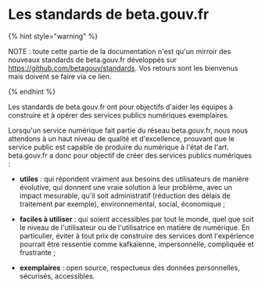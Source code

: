 # Les standards de beta.gouv.fr

{% hint style="warning" %}

NOTE : toute cette partie de la documentation n'est qu'un mirroir des
nouveaux standards de beta.gouv.fr développés sur
<https://github.com/betagouv/standards>. Vos retours sont les bienvenus
mais doivent se faire via ce lien.

{% endhint %}

Les standards de beta.gouv.fr ont pour objectifs d'aider les équipes à
construire et à opérer des services publics numériques exemplaires.

Lorsqu'un service numérique fait partie du réseau beta.gouv.fr, nous
nous attendons à un haut niveau de qualité et d'excellence, prouvant
que le service public est capable de produire du numérique à l'état de
l'art. beta.gouv.fr a donc pour objectif de créer des services publics
numériques :

- **utiles** : qui répondent vraiment aux besoins des utilisateurs de
  manière évolutive, qui donnent une vraie solution à leur problème,
  avec un impact mesurable, qu'il soit administratif (réduction des
  délais de traitement par exemple), environnemental, social,
  économique ;

- **faciles à utiliser** : qui soient accessibles par tout le monde, quel
  que soit le niveau de l'utilisateur ou de l'utilisatrice en matière
  de numérique. En particulier, éviter à tout prix de construire des
  services dont l'expérience pourrait être ressentie comme kafkaïenne,
  impersonnelle, compliquée et frustrante ;

- **exemplaires** : open source, respectueux des données personnelles,
  sécurisés, accessibles.
